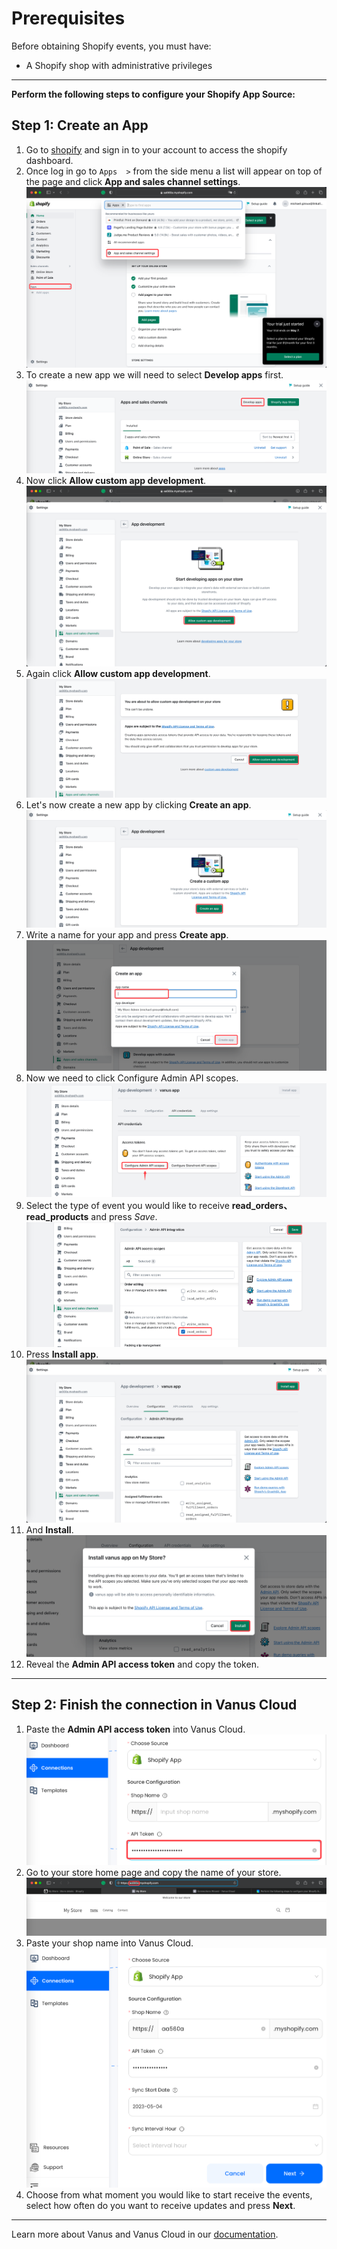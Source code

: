 # Prerequisites

Before obtaining Shopify events, you must have:

- A Shopify shop with administrative privileges 

---

**Perform the following steps to configure your Shopify App Source:**

## Step 1: Create an App
1. Go to [shopify](https://shopify.com) and sign in to your account to access the shopify dashboard.
2. Once log in go to `Apps  >` from the side menu a list will appear on top of the page and click **App and sales channel settings**.
![](images/img.png)
3. To create a new app we will need to select **Develop apps** first.
![](images/img_1.png)
4. Now click **Allow custom app development**.
![](images/img_2.png)
5. Again click **Allow custom app development**.
![](images/img_3.png)
6. Let's now create a new app by clicking **Create an app**.
![](images/img_4.png)
7. Write a name for your app and press **Create app**.
![](images/img_5.png)
8. Now we need to click Configure Admin API scopes.
![](images/img_6.png)
9. Select the type of event you would like to receive **read_orders、read_products** and press *Save*.
![](images/img_7.png)
10. Press **Install app**.
![](images/img_8.png)
11. And **Install**.
![](images/img_9.png)
12. Reveal the **Admin API access token** and copy the token.

---

## Step 2: Finish the connection in Vanus Cloud
1. Paste the **Admin API access token** into Vanus Cloud.
![](images/img_11.png)
2. Go to your store home page and copy the name of your store.
![](images/img_12.png)
3. Paste your shop name into Vanus Cloud.
![](images/img_13.png)
4. Choose from what moment you would like to start receive the events,
    select how often do you want to receive updates and press **Next**.

---

Learn more about Vanus and Vanus Cloud in our [documentation](https://docs.vanus.ai).